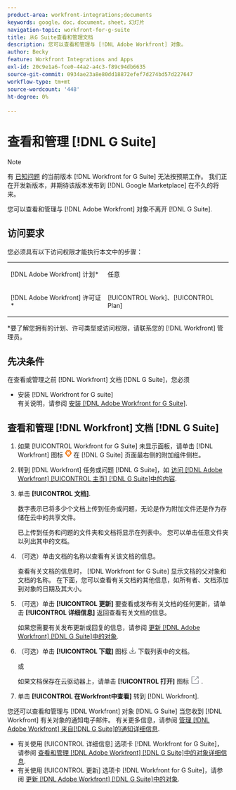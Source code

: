 ```yaml
---
product-area: workfront-integrations;documents
keywords: google，doc，document，sheet，幻灯片
navigation-topic: workfront-for-g-suite
title: 从G Suite查看和管理文档
description: 您可以查看和管理与 [!DNL Adobe Workfront] 对象。
author: Becky
feature: Workfront Integrations and Apps
exl-id: 20c9e1a6-fce0-44a2-a4c3-f89c94db6635
source-git-commit: 0934ae23a8e80dd18872efef7d274bd57d227647
workflow-type: tm+mt
source-wordcount: '448'
ht-degree: 0%

---
```


# 查看和管理 [!DNL G Suite]

>[!NOTE]
>
>有 [已知问题](https://experienceleague.adobe.com/docs/workfront-known-issues/issues/new-workfront-experience/wf-current/wf-integrations-error-when-opening-wf-for-gsuite.html?lang=en) 的当前版本 [!DNL Workfront for G Suite] 无法按预期工作。 我们正在开发新版本，并期待该版本发布到 [!DNL Google Marketplace] 在不久的将来。

您可以查看和管理与 [!DNL Adobe Workfront] 对象不离开 [!DNL G Suite].

## 访问要求

您必须具有以下访问权限才能执行本文中的步骤：

<table style="table-layout:auto"> 
 <col> 
 <col> 
 <tbody> 
  <tr> 
   <td role="rowheader">[!DNL Adobe Workfront] 计划*</td> 
   <td> <p>任意</p> </td> 
  </tr> 
  <tr> 
   <td role="rowheader">[!DNL Adobe Workfront] 许可证*</td> 
   <td> <p>[!UICONTROL Work]、[!UICONTROL Plan]</p> </td> 
  </tr> 
 </tbody> 
</table>

&#42;要了解您拥有的计划、许可类型或访问权限，请联系您的 [!DNL Workfront] 管理员。

## 先决条件

在查看或管理之前 [!DNL Workfront] 文档 [!DNL G Suite]，您必须

* 安装 [!DNL Workfront for G suite]\
   有关说明，请参阅 [安装 [!DNL Adobe Workfront for G Suite]](../../workfront-integrations-and-apps/workfront-for-g-suite/install-workfront-for-gsuite.md).

## 查看和管理 [!DNL Workfront] 文档 [!DNL G Suite]

1. 如果 [!UICONTROL Workfront for G Suite] 未显示面板，请单击 [!DNL Workfront] 图标 ![](assets/wf-lion-icon.png) 在 [!DNL G Suite] 页面最右侧的附加组件侧栏。
1. 转到 [!DNL Workfront] 任务或问题 [!DNL G Suite]，如 [访问 [!DNL Adobe Workfront] [!UICONTROL 主页] [!DNL G Suite]中的内容](../../workfront-integrations-and-apps/workfront-for-g-suite/access-wf-home-content-from-g-suite.md).
1. 单击 **[!UICONTROL 文档]**.

   数字表示已将多少个文档上传到任务或问题，无论是作为附加文件还是作为存储在云中的共享文件。

   已上传到任务和问题的文件夹和文档将显示在列表中。 您可以单击任意文件夹以列出其中的文档。

1. （可选）单击文档的名称以查看有关该文档的信息。

   查看有关文档的信息时， [!DNL Workfront for G Suite] 显示文档的父对象和文档的名称。 在下面，您可以查看有关文档的其他信息，如所有者、文档添加到对象的日期及其大小。

1. （可选）单击 **[!UICONTROL 更新]** 要查看或发布有关文档的任何更新，请单击 **[!UICONTROL 详细信息]** 返回查看有关文档的信息。

   如果您需要有关发布更新或回复的信息，请参阅 [更新 [!DNL Adobe Workfront] [!DNL G Suite]中的对象](../../workfront-integrations-and-apps/workfront-for-g-suite/update-a-workfront-object-in-gsuite.md).

1. （可选）单击 **[!UICONTROL 下载]** 图标 ![](assets/download-icon.png) 下载列表中的文档。

   或

   如果文档保存在云驱动器上，请单击 **[!UICONTROL 打开]** 图标 ![](assets/open-icon.png) .

1. 单击 **[!UICONTROL 在Workfront中查看]** 转到 [!DNL Workfront].

您还可以查看和管理与 [!DNL Workfront] 对象 [!DNL G Suite] 当您收到 [!DNL Workfront] 有关对象的通知电子邮件。 有关更多信息，请参阅 [管理 [!DNL Adobe Workfront] 来自[!DNL G Suite]的通知详细信息](../../workfront-integrations-and-apps/workfront-for-g-suite/manage-wf-email-notification-details-in-gsuite.md).

* 有关使用 [!UICONTROL 详细信息] 选项卡 [!DNL Workfront for G Suite]，请参阅 [查看和管理 [!DNL Adobe Workfront] [!DNL G Suite]中的对象详细信息](../../workfront-integrations-and-apps/workfront-for-g-suite/view-manage-work-item-details-in-gsuite.md).
* 有关使用 [!UICONTROL 更新] 选项卡 [!DNL Workfront for G Suite]，请参阅 [更新 [!DNL Adobe Workfront] [!DNL G Suite]中的对象](../../workfront-integrations-and-apps/workfront-for-g-suite/update-a-workfront-object-in-gsuite.md).
